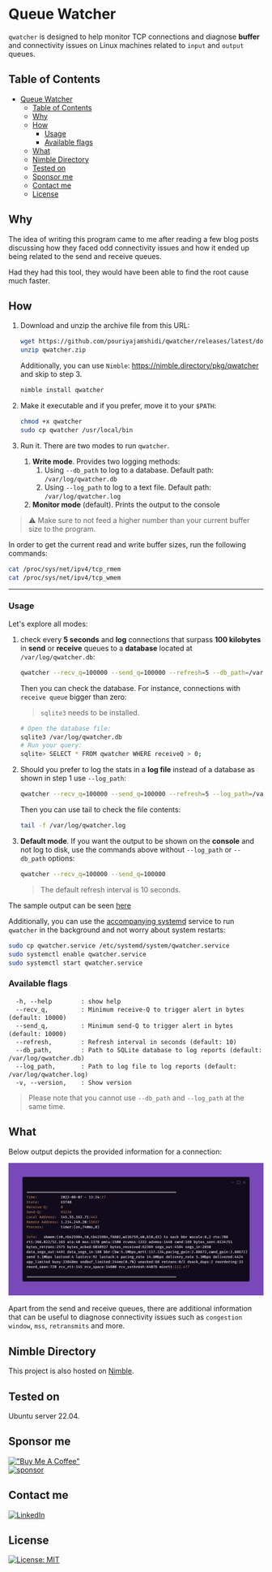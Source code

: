 # Queue Watcher

`qwatcher` is designed to help monitor TCP connections and diagnose **buffer** and connectivity issues on Linux machines related to `input` and `output` queues.

## Table of Contents

- [Queue Watcher](#queue-watcher)
  - [Table of Contents](#table-of-contents)
  - [Why](#why)
  - [How](#how)
    - [Usage](#usage)
    - [Available flags](#available-flags)
  - [What](#what)
  - [Nimble Directory](#nimble-directory)
  - [Tested on](#tested-on)
  - [Sponsor me](#sponsor-me)
  - [Contact me](#contact-me)
  - [License](#license)

## Why

The idea of writing this program came to me after reading a few blog posts discussing how they faced odd connectivity issues and how it ended up being related to the send and receive queues.

Had they had this tool, they would have been able to find the root cause much faster.

## How

1. Download and unzip the archive file from this URL:

   ```bash
   wget https://github.com/pouriyajamshidi/qwatcher/releases/latest/download/qwatcher.zip
   unzip qwatcher.zip
   ```

   Additionally, you can use `Nimble`: <https://nimble.directory/pkg/qwatcher> and skip to step 3.

   ```bash
   nimble install qwatcher
   ```

2. Make it executable and if you prefer, move it to your `$PATH`:

   ```bash
   chmod +x qwatcher
   sudo cp qwatcher /usr/local/bin
   ```

3. Run it. There are two modes to run `qwatcher`.

   1. **Write mode**. Provides two logging methods:
      1. Using `--db_path` to log to a database. Default path: `/var/log/qwatcher.db`
      2. Using `--log_path` to log to a text file. Default path: `/var/log/qwatcher.log`
   2. **Monitor mode** (default). Prints the output to the console

> :warning: Make sure to not feed a higher number than your current buffer size to the program.

In order to get the current read and write buffer sizes, run the following commands:

```bash
cat /proc/sys/net/ipv4/tcp_rmem
cat /proc/sys/net/ipv4/tcp_wmem
```

---

### Usage

Let's explore all modes:

1. check every **5 seconds** and **log** connections that surpass **100 kilobytes** in **send** or **receive** queues to a **database** located at `/var/log/qwatcher.db`:

   ```bash
   qwatcher --recv_q=100000 --send_q=100000 --refresh=5 --db_path=/var/log/qwatcher.db
   ```

   Then you can check the database. For instance, connections with `receive queue` bigger than zero:

   > `sqlite3` needs to be installed.

   ```bash
   # Open the database file:
   sqlite3 /var/log/qwatcher.db
   # Run your query:
   sqlite> SELECT * FROM qwatcher WHERE receiveQ > 0;
   ```

2. Should you prefer to log the stats in a **log file** instead of a database as shown in step 1 use `--log_path`:

   ```bash
   qwatcher --recv_q=100000 --send_q=100000 --refresh=5 --log_path=/var/log/qwatcher.log
   ```

   Then you can use tail to check the file contents:

   ```bash
   tail -f /var/log/qwatcher.log
   ```

3. **Default mode**. If you want the output to be shown on the **console** and not log to disk, use the commands above without `--log_path` or `--db_path` options:

   ```bash
   qwatcher --recv_q=100000 --send_q=100000
   ```

   > The default refresh interval is 10 seconds.

The sample output can be seen [here](#what)

Additionally, you can use the [accompanying systemd](qwatcher.service) service to run `qwatcher` in the background and not worry about system restarts:

```bash
sudo cp qwatcher.service /etc/systemd/system/qwatcher.service
sudo systemctl enable qwatcher.service
sudo systemctl start qwatcher.service
```

### Available flags

```console
  -h, --help        : show help
  --recv_q,         : Minimum receive-Q to trigger alert in bytes (default: 10000)
  --send_q,         : Minimum send-Q to trigger alert in bytes (default: 10000)
  --refresh,        : Refresh interval in seconds (default: 10)
  --db_path,        : Path to SQLite database to log reports (default: /var/log/qwatcher.db)
  --log_path,       : Path to log file to log reports (default: /var/log/qwatcher.log)
  -v, --version,    : Show version
```

> Please note that you cannot use `--db_path` and `--log_path` at the same time.

## What

Below output depicts the provided information for a connection:

![output](https://github.com/pouriyajamshidi/qwatcher/raw/master/images/qwatcher.png)

Apart from the send and receive queues, there are additional information that can be useful to diagnose connectivity issues such as `congestion window`, `mss`, `retransmits` and more.

## Nimble Directory

This project is also hosted on [Nimble](https://nimble.directory/pkg/qwatcher).

## Tested on

Ubuntu server 22.04.

## Sponsor me

[!["Buy Me A Coffee"](https://www.buymeacoffee.com/assets/img/custom_images/orange_img.png)](https://www.buymeacoffee.com/pouriyajamshidi)  
[![sponsor](https://img.shields.io/static/v1?label=Sponsor&message=%E2%9D%A4&logo=GitHub&color=%23fe8e86)](https://github.com/sponsors/pouriyajamshidi)

## Contact me

[![LinkedIn](https://img.shields.io/badge/LinkedIn-0077B5?style=for-the-badge&logo=linkedin&logoColor=white)](https://www.linkedin.com/in/pouriya-jamshidi/)

## License

[![License: MIT](https://img.shields.io/badge/License-MIT-yellow.svg)](https://opensource.org/licenses/MIT)
